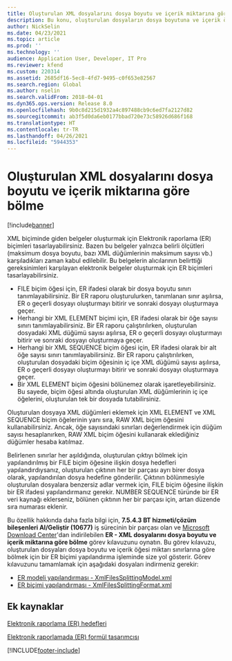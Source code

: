 ```yaml
---
title: Oluşturulan XML dosyalarını dosya boyutu ve içerik miktarına göre bölme
description: Bu konu, oluşturulan dosyaların dosya boyutuna ve içerik öğesi miktarına göre nasıl bölüneceği hakkında bilgi sağlamaktadır.
author: NickSelin
ms.date: 04/23/2021
ms.topic: article
ms.prod: ''
ms.technology: ''
audience: Application User, Developer, IT Pro
ms.reviewer: kfend
ms.custom: 220314
ms.assetid: 2685df16-5ec8-4fd7-9495-c0f653e82567
ms.search.region: Global
ms.author: nselin
ms.search.validFrom: 2018-04-01
ms.dyn365.ops.version: Release 8.0
ms.openlocfilehash: 9b0c8d215d1932a4c897488cb9c6ed7fa2127d82
ms.sourcegitcommit: ab3f5d0da6eb0177bbad720e73c58926d686f168
ms.translationtype: HT
ms.contentlocale: tr-TR
ms.lasthandoff: 04/26/2021
ms.locfileid: "5944353"
---
```

# <a name="split-generated-xml-files-based-on-file-size-and-content-quantity"></a>Oluşturulan XML dosyalarını dosya boyutu ve içerik miktarına göre bölme

[!include[banner](../includes/banner.md)]

XML biçiminde giden belgeler oluşturmak için Elektronik raporlama (ER) biçimleri tasarlayabilirsiniz. Bazen bu belgeler yalnızca belirli ölçütleri (maksimum dosya boyutu, bazı XML düğümlerinin maksimum sayısı vb.) karşıladıkları zaman kabul edilebilir. Bu belgelerin alıcılarının belirttiği gereksinimleri karşılayan elektronik belgeler oluşturmak için ER biçimleri tasarlayabilirsiniz.

- FILE biçim öğesi için, ER ifadesi olarak bir dosya boyutu sınırı tanımlayabilirsiniz. Bir ER raporu oluşturulurken, tanımlanan sınır aşılırsa, ER o geçerli dosyayı oluşturmayı bitirir ve sonraki dosyayı oluşturmaya geçer.
- Herhangi bir XML ELEMENT biçimi için, ER ifadesi olarak bir öğe sayısı sınırı tanımlayabilirsiniz. Bir ER raporu çalıştırılırken, oluşturulan dosyadaki XML düğümü sayısı aşılırsa, ER o geçerli dosyayı oluşturmayı bitirir ve sonraki dosyayı oluşturmaya geçer.
- Herhangi bir XML SEQUENCE biçim öğesi için, ER ifadesi olarak bir alt öğe sayısı sınırı tanımlayabilirsiniz. Bir ER raporu çalıştırılırken, oluşturulan dosyadaki biçim öğesinin iç içe XML düğümü sayısı aşılırsa, ER o geçerli dosyayı oluşturmayı bitirir ve sonraki dosyayı oluşturmaya geçer.
- Bir XML ELEMENT biçim öğesini bölünemez olarak işaretleyebilirsiniz. Bu sayede, biçim öğesi altında oluşturulan XML düğümlerinin iç içe öğelerini, oluşturulan tek bir dosyada tutabilirsiniz.

Oluşturulan dosyaya XML düğümleri eklemek için XML ELEMENT ve XML SEQUENCE biçim öğelerinin yanı sıra, RAW XML biçim öğesini kullanabilirsiniz. Ancak, öğe sayısındaki sınırları değerlendirmek için düğüm sayısı hesaplanırken, RAW XML biçim öğesini kullanarak eklediğiniz düğümler hesaba katılmaz.

Belirlenen sınırlar her aşıldığında, oluşturulan çıktıyı bölmek için yapılandırılmış bir FILE biçim öğesine ilişkin dosya hedefleri yapılandırdıysanız, oluşturulan çıktının her bir parçası ayrı birer dosya olarak, yapılandırılan dosya hedefine gönderilir. Çıktının bölünmesiyle oluşturulan dosyalara benzersiz adlar vermek için, FILE biçim öğesine ilişkin bir ER ifadesi yapılandırmanız gerekir. NUMBER SEQUENCE türünde bir ER veri kaynağı eklerseniz, bölünen çıktının her bir parçası için, artan düzende sıra numarası eklenir.

Bu özellik hakkında daha fazla bilgi için, **7.5.4.3 BT hizmeti/çözüm bileşenleri Al/Geliştir (10677)** iş sürecinin bir parçası olan ve [Microsoft Download Center](https://go.microsoft.com/fwlink/?linkid=874684)'dan indirilebilen **ER - XML dosyalarını dosya boyutu ve içerik miktarına göre bölme** görev kılavuzunu oynatın. Bu görev kılavuzu, oluşturulan dosyaları dosya boyutu ve içerik öğesi miktarı sınırlarına göre bölmek için bir ER biçimi yapılandırma işleminde size yol gösterir. Görev kılavuzunu tamamlamak için aşağıdaki dosyaları indirmeniz gerekir:

- [ER modeli yapılandırması - XmlFilesSplittingModel.xml](https://download.microsoft.com/download/e/a/f/eaffe96a-22ec-4a32-898a-f4328c91c387/XmlFilesSplittingModel.xml)
- [ER biçimi yapılandırması - XmlFilesSplittingFormat.xml](https://download.microsoft.com/download/e/9/c/e9c5849b-8254-4cdf-bb00-4c2ebc72ddec/XmlFilesSplittingFormat.xml)

## <a name="additional-resources"></a>Ek kaynaklar
[Elektronik raporlama (ER) hedefleri](electronic-reporting-destinations.md)

[Elektronik raporlamada (ER) formül tasarımcısı](general-electronic-reporting-formula-designer.md)


[!INCLUDE[footer-include](../../../includes/footer-banner.md)]
